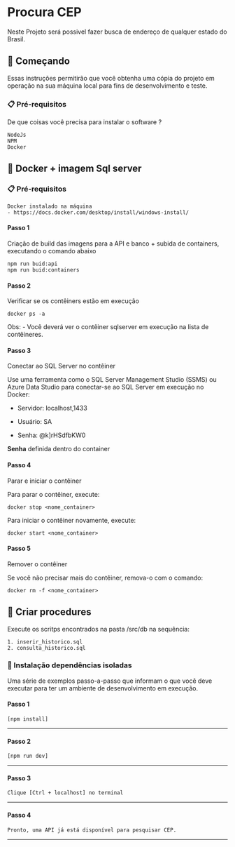 # Procura CEP

Neste Projeto será possivel fazer busca de endereço de qualquer estado do Brasil.

## 🚀 Começando

Essas instruções permitirão que você obtenha uma cópia do projeto em operação na sua máquina local para fins de desenvolvimento e teste.


### 📋 Pré-requisitos

De que coisas você precisa para instalar o software ?

```
NodeJs
NPM
Docker
```

## 🚀 Docker + imagem Sql server

### 📋 Pré-requisitos

```
Docker instalado na máquina
- https://docs.docker.com/desktop/install/windows-install/
```
#### Passo 1
Criação de build das imagens para a API e banco + subida de containers, executando o comando abaixo
```
npm run buid:api
npm run buid:containers
```

#### Passo 2
Verificar se os contêiners estão em execução

```
docker ps -a
```
Obs: - Você deverá ver o contêiner sqlserver em execução na lista de contêineres.


#### Passo 3
Conectar ao SQL Server no contêiner

Use uma ferramenta como o SQL Server Management Studio (SSMS) ou Azure Data Studio para conectar-se ao SQL Server em execução no Docker:

- Servidor: localhost,1433

- Usuário: SA

- Senha: @k]rHSdfbKW0

**Senha** definida dentro do container

#### Passo 4
Parar e iniciar o contêiner

Para parar o contêiner, execute:

```
docker stop <nome_container>
```

Para iniciar o contêiner novamente, execute:

```
docker start <nome_container>
```
#### Passo 5
Remover o contêiner

Se você não precisar mais do contêiner, remova-o com o comando:

```
docker rm -f <nome_container>
```

## 🚀 Criar procedures

Execute os scritps encontrados na pasta /src/db na sequência:
```
1. inserir_historico.sql
2. consulta_historico.sql
```
### 🔧 Instalação dependências isoladas

Uma série de exemplos passo-a-passo que informam o que você deve executar para ter um ambiente de desenvolvimento em execução.

#### Passo 1
```
[npm install]
```
---
#### Passo 2
```
[npm run dev]
```
---
#### Passo 3
```
Clique [Ctrl + localhost] no terminal
```
---
#### Passo 4
```
Pronto, uma API já está disponível para pesquisar CEP.
```
---

